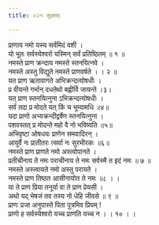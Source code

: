 ```yaml
---
title: ०२१ सूक्तम्

---
```

प्राणाय नमो यस्य सर्वमिदं वशी ।  
यो भूतः सर्वस्येश्वरो यस्मिन् सर्वं प्रतिष्ठितम् ॥ १ ॥  
नमस्ते प्राण क्रन्दाय नमस्ते स्तनयित्नवे ।  
नमस्ते अस्तु विद्युते नमस्ते प्राणवर्षते । । २ ॥  
यत प्राण ऋतावागते अभिक्रन्दत्योषधीः ।  
प्र वीयन्ते गर्भान् दधतेथो बह्वीर्वि जायन्ते ।३।  
यत् प्राण स्तनयित्नुना ऽभिक्रन्दत्योषधीः ।  
सर्वं तदा प्र मोदते यत् किं च भूम्यामधि ॥४॥  
यदा प्राणो अभ्यक्रन्दीद्वर्षेण स्तनयित्नुना ।  
पशवस्तत् प्र मोदन्ते महो वै नो भविष्यति ॥५॥  
अभिवृष्टा ओषधयः प्राणेन समवादिरन् ।  
आयुर्वै नः प्रातीतरः त्सर्वा नः सुरभीरकः ॥६॥  
नमस्ते प्राण प्राणते नमो अस्त्वोपानते ।  
प्रतीचीनाय ते नमः पराचीनाय ते नमः सर्वस्मै त इदं नमः ॥ ७ ॥  
नमस्ते अस्त्वायते नमो अस्तु परायते ।  
नमस्ते प्राण तिष्ठत आसीनायोत ते नमः ॥८ । ।  
या ते प्राण प्रिया तनूर्या वा ते प्राण प्रेयसी ।  
अथो यद् भेषजं तव तस्य नो धेहि जीवसे ॥ ९ ॥  
प्राणः प्रजा अनुपास्ते पिता पुत्रमिव प्रियम् !  
प्राणो ह सर्वस्येश्वरो यच्च प्राणति यच्च न । । १० । ।  